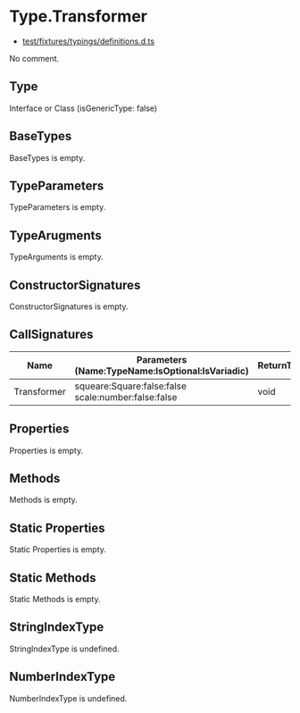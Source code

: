 # Type.Transformer

* [test/fixtures/typings/definitions.d.ts](/test/fixtures/typings/definitions.d.ts#L51)

No comment.

## Type

Interface or Class (isGenericType: false)

## BaseTypes

BaseTypes is empty.

## TypeParameters

TypeParameters is empty.

## TypeArugments

TypeArguments is empty.

## ConstructorSignatures

ConstructorSignatures is empty.

## CallSignatures

Name|Parameters (Name:TypeName:IsOptional:IsVariadic)|ReturnTypeName|Comment
---|---|---|---
Transformer|squeare:Square:false:false scale:number:false:false |void|

## Properties

Properties is empty.

## Methods

Methods is empty.

## Static Properties

Static Properties is empty.

## Static Methods

Static Methods is empty.

## StringIndexType

StringIndexType is undefined.

## NumberIndexType

NumberIndexType is undefined.
